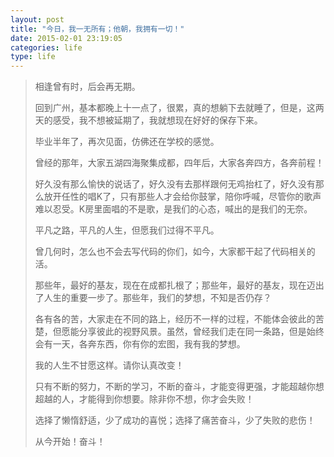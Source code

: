 ```yaml
---
layout: post
title: "今日，我一无所有；他朝，我拥有一切！"
date: 2015-02-01 23:19:05
categories: life
type: life
---
```


>相逢曾有时，后会再无期。
>
>回到广州，基本都晚上十一点了，很累，真的想躺下去就睡了，但是，这两天的感受，我不想被延期了，我就想现在好好的保存下来。
>
>毕业半年了，再次见面，仿佛还在学校的感觉。
>
>曾经的那年，大家五湖四海聚集成都，四年后，大家各奔四方，各奔前程！
>
>好久没有那么愉快的说话了，好久没有去那样跟何无鸡抬杠了，好久没有那么放开任性的唱K了，只有那些人才会给你鼓掌，陪你呼喊，尽管你的歌声难以忍受。K房里面唱的不是歌，是我们的心态，喊出的是我们的无奈。
>
>平凡之路，平凡的人生，但愿我们过得不平凡。
>
>曾几何时，怎么也不会去写代码的你们，如今，大家都干起了代码相关的活。
>
>那些年，最好的基友，现在在成都扎根了；那些年，最好的基友，现在迈出了人生的重要一步了。那些年，我们的梦想，不知是否仍存？
>
>各有各的苦，大家走在不同的路上，经历不一样的过程，不能体会彼此的苦楚，但愿能分享彼此的视野风景。虽然，曾经我们走在同一条路，但是始终会有一天，各奔东西，你有你的宏图，我有我的梦想。
>
>我的人生不甘愿这样。请你认真改变！
>
>只有不断的努力，不断的学习，不断的奋斗，才能变得更强，才能超越你想超越的人，才能得到你想要。除非你不想，你才会失败！
>
>选择了懒惰舒适，少了成功的喜悦；选择了痛苦奋斗，少了失败的悲伤！ 
>
>从今开始！奋斗！
